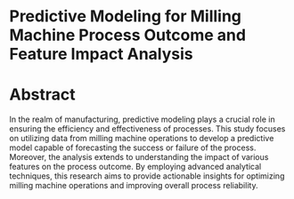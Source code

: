 # Predictive Modeling for Milling Machine Process Outcome and Feature Impact Analysis



# Abstract
In the realm of manufacturing, predictive modeling plays a crucial role in ensuring the efficiency and effectiveness of processes. This study focuses on utilizing data from milling machine operations to develop a predictive model capable of forecasting the success or failure of the process. Moreover, the analysis extends to understanding the impact of various features on the process outcome. By employing advanced analytical techniques, this research aims to provide actionable insights for optimizing milling machine operations and improving overall process reliability.
